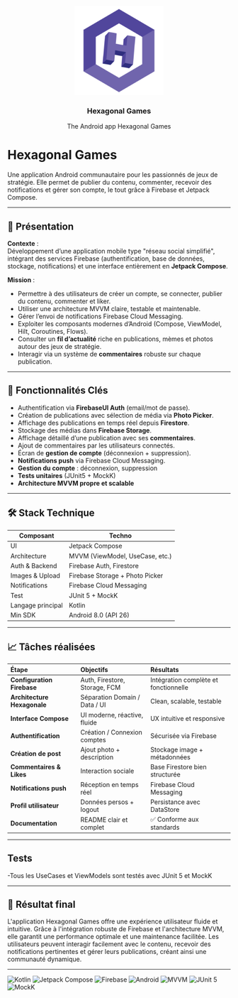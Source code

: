 <!-- Improved compatibility of back to top link: See: https://github.com/othneildrew/Best-README-Template/pull/73 -->
<a name="readme-top"></a>
<!--
*** Thanks for checking out the Best-README-Template. If you have a suggestion
*** that would make this better, please fork the repo and create a pull request
*** or simply open an issue with the tag "enhancement".
*** Don't forget to give the project a star!
*** Thanks again! Now go create something AMAZING! :D
-->


<!-- PROJECT LOGO -->
<br />
<div align="center">
    <img src="app/src/main/ic_launcher-playstore.png" alt="Logo" width="200" height="200">

<h3 align="center">Hexagonal Games</h3>

  <p align="center">
    The Android app Hexagonal Games
  </p>
</div>

#  Hexagonal Games 

Une application Android communautaire pour les passionnés de jeux de stratégie. Elle permet de publier du contenu, commenter, recevoir des notifications et gérer son compte, le tout grâce à Firebase et Jetpack Compose.

---

## 🚀 Présentation

**Contexte** :  
Développement d’une application mobile type "réseau social simplifié", intégrant des services Firebase (authentification, base de données, stockage, notifications) et une interface entièrement en **Jetpack Compose**.

**Mission** :  
- Permettre à des utilisateurs de créer un compte, se connecter, publier du contenu, commenter et liker.
- Utiliser une architecture MVVM claire, testable et maintenable.
- Gérer l’envoi de notifications Firebase Cloud Messaging.
- Exploiter les composants modernes d’Android (Compose, ViewModel, Hilt, Coroutines, Flows).
- Consulter un **fil d’actualité** riche en publications, mèmes et photos autour des jeux de stratégie.
- Interagir via un système de **commentaires** robuste sur chaque publication.

---

## 📸 Fonctionnalités Clés



- Authentification via **FirebaseUI Auth** (email/mot de passe).
- Création de publications avec sélection de média via **Photo Picker**.
- Affichage des publications en temps réel depuis **Firestore**.
- Stockage des médias dans **Firebase Storage**.
- Affichage détaillé d’une publication avec ses **commentaires**.
- Ajout de commentaires par les utilisateurs connectés.
- Écran de **gestion de compte** (déconnexion + suppression).
- **Notifications push** via Firebase Cloud Messaging.
- **Gestion du compte** : déconnexion, suppression
- **Tests unitaires** (JUnit5 + MockK)
- **Architecture MVVM propre et scalable**

---

## 🛠️ Stack Technique

| Composant            | Techno                          |
|----------------------|---------------------------------|
| UI                   | Jetpack Compose                 |
| Architecture         | MVVM (ViewModel, UseCase, etc.) |
| Auth & Backend       | Firebase Auth, Firestore        |
| Images & Upload      | Firebase Storage + Photo Picker |
| Notifications        | Firebase Cloud Messaging        |
| Test                 | JUnit 5 + MockK                 |
| Langage principal    | Kotlin                          |
| Min SDK              | Android 8.0 (API 26)            |

---



## 📈 Tâches réalisées

| Étape | Objectifs | Résultats |
| :--- | :--- | :--- |
| **Configuration Firebase** | Auth, Firestore, Storage, FCM | Intégration complète et fonctionnelle |
| **Architecture Hexagonale** | Séparation Domain / Data / UI | Clean, scalable, testable |
| **Interface Compose** | UI moderne, réactive, fluide | UX intuitive et responsive |
| **Authentification** | Création / Connexion comptes | Sécurisée via Firebase |
| **Création de post** | Ajout photo + description | Stockage image + métadonnées |
| **Commentaires & Likes** | Interaction sociale | Base Firestore bien structurée |
| **Notifications push** | Réception en temps réel | Firebase Cloud Messaging |
| **Profil utilisateur** | Données persos + logout | Persistance avec DataStore |
| **Documentation** | README clair et complet | ✅ Conforme aux standards |



---

##  Tests
-Tous les UseCases et ViewModels sont testés avec JUnit 5 et MockK

---

## 🎯 Résultat final

L'application Hexagonal Games offre une expérience utilisateur fluide et intuitive.
Grâce à l'intégration robuste de Firebase et l'architecture MVVM, elle garantit une performance optimale et une maintenance facilitée.
Les utilisateurs peuvent interagir facilement avec le contenu, recevoir des notifications pertinentes et gérer leurs publications, créant ainsi une communauté dynamique.

---

![Kotlin](https://img.shields.io/badge/Kotlin-0095D5?style=for-the-badge&logo=kotlin&logoColor=white)
![Jetpack Compose](https://img.shields.io/badge/Jetpack%20Compose-4285F4?style=for-the-badge&logo=jetpack-compose&logoColor=white)
![Firebase](https://img.shields.io/badge/Firebase-FFCA28?style=for-the-badge&logo=firebase&logoColor=black)
![Android](https://img.shields.io/badge/Android-3DDC84?style=for-the-badge&logo=android&logoColor=white)
![MVVM](https://img.shields.io/badge/MVVM-000000?style=for-the-badge&logo=android&logoColor=white)
![JUnit 5](https://img.shields.io/badge/JUnit%205-25A162?style=for-the-badge&logo=junit5&logoColor=white)
![MockK](https://img.shields.io/badge/MockK-F16529?style=for-the-badge&logo=mockk&logoColor=white)

